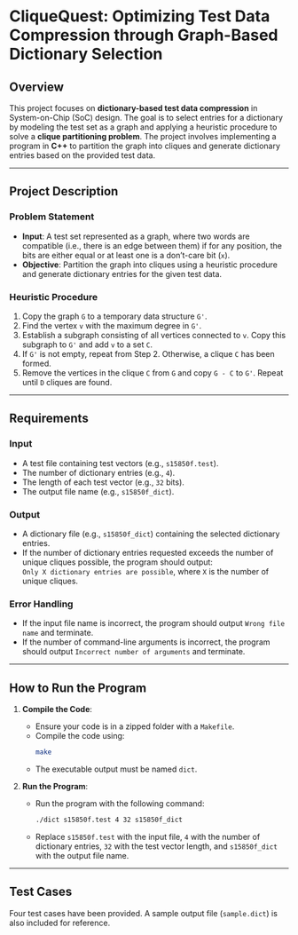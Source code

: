 # **CliqueQuest: Optimizing Test Data Compression through Graph-Based Dictionary Selection**

## **Overview**
This project focuses on **dictionary-based test data compression** in System-on-Chip (SoC) design. The goal is to select entries for a dictionary by modeling the test set as a graph and applying a heuristic procedure to solve a **clique partitioning problem**. The project involves implementing a program in **C++** to partition the graph into cliques and generate dictionary entries based on the provided test data.

---

## **Project Description**
### **Problem Statement**
- **Input**: A test set represented as a graph, where two words are compatible (i.e., there is an edge between them) if for any position, the bits are either equal or at least one is a don’t-care bit (`x`).
- **Objective**: Partition the graph into cliques using a heuristic procedure and generate dictionary entries for the given test data.

### **Heuristic Procedure**
1. Copy the graph `G` to a temporary data structure `G'`.
2. Find the vertex `v` with the maximum degree in `G'`.
3. Establish a subgraph consisting of all vertices connected to `v`. Copy this subgraph to `G'` and add `v` to a set `C`.
4. If `G'` is not empty, repeat from Step 2. Otherwise, a clique `C` has been formed.
5. Remove the vertices in the clique `C` from `G` and copy `G - C` to `G'`. Repeat until `D` cliques are found.

---

## **Requirements**
### **Input**
- A test file containing test vectors (e.g., `s15850f.test`).
- The number of dictionary entries (e.g., `4`).
- The length of each test vector (e.g., `32` bits).
- The output file name (e.g., `s15850f_dict`).

### **Output**
- A dictionary file (e.g., `s15850f_dict`) containing the selected dictionary entries.
- If the number of dictionary entries requested exceeds the number of unique cliques possible, the program should output:  
  `Only X dictionary entries are possible`, where `X` is the number of unique cliques.

### **Error Handling**
- If the input file name is incorrect, the program should output `Wrong file name` and terminate.
- If the number of command-line arguments is incorrect, the program should output `Incorrect number of arguments` and terminate.

---

## **How to Run the Program**
1. **Compile the Code**:
   - Ensure your code is in a zipped folder with a `Makefile`.
   - Compile the code using:  
     ```bash
     make
     ```
   - The executable output must be named `dict`.

2. **Run the Program**:
   - Run the program with the following command:  
     ```bash
     ./dict s15850f.test 4 32 s15850f_dict
     ```
   - Replace `s15850f.test` with the input file, `4` with the number of dictionary entries, `32` with the test vector length, and `s15850f_dict` with the output file name.

---

## **Test Cases**
Four test cases have been provided. A sample output file (`sample.dict`) is also included for reference.
